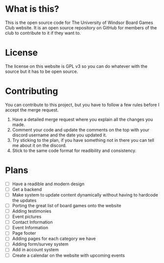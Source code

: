 <!-- 
    Last updated: Oct 1 2022.
    Last updated by: Morose#6189
-->
# What is this?

This is the open source code for The University of Windsor Board Games Club website. It is an open source repository on GitHub for members of the club to contribute to it if they want to.

# License

The license on this website is GPL v3 so you can do whatever with the source but it has to be open source. 


# Contributing

You can contribute to this project, but you have to follow a few rules before I accept the merge request.

1. Have a detailed merge request where you explain all the changes you made.
2. Comment your code and update the comments on the top with your discord username and the date you updated it.
3. Try sticking to the plan, if you have something not in there you can tell me about it on the discord.
4. Stick to the same code format for readibility and consistency. 

# Plans

- [ ] Have a readible and modern design
- [ ] Get a backend
- [ ] Make system to update content dynamically without having to hardcode the updates
- [ ] Porting the great list of board games onto the website
- [ ] Adding testimonies
- [ ] Event pictures
- [ ] Contact Information
- [ ] Event Information
- [ ] Page footer
- [ ] Adding pages for each category we have
- [ ] Adding form/survey system
- [ ] Add in account system
- [ ] Create a calendar on the website with upcoming events